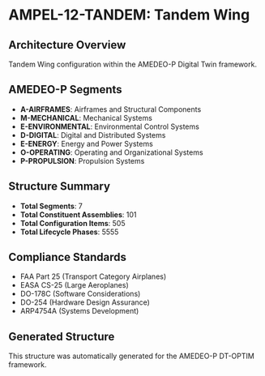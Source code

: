 # AMPEL-12-TANDEM: Tandem Wing

## Architecture Overview
Tandem Wing configuration within the AMEDEO-P Digital Twin framework.

## AMEDEO-P Segments
- **A-AIRFRAMES**: Airframes and Structural Components
- **M-MECHANICAL**: Mechanical Systems  
- **E-ENVIRONMENTAL**: Environmental Control Systems
- **D-DIGITAL**: Digital and Distributed Systems
- **E-ENERGY**: Energy and Power Systems
- **O-OPERATING**: Operating and Organizational Systems
- **P-PROPULSION**: Propulsion Systems

## Structure Summary
- **Total Segments**: 7
- **Total Constituent Assemblies**: 101
- **Total Configuration Items**: 505
- **Total Lifecycle Phases**: 5555

## Compliance Standards
- FAA Part 25 (Transport Category Airplanes)
- EASA CS-25 (Large Aeroplanes)
- DO-178C (Software Considerations)
- DO-254 (Hardware Design Assurance)
- ARP4754A (Systems Development)

## Generated Structure
This structure was automatically generated for the AMEDEO-P DT-OPTIM framework.

